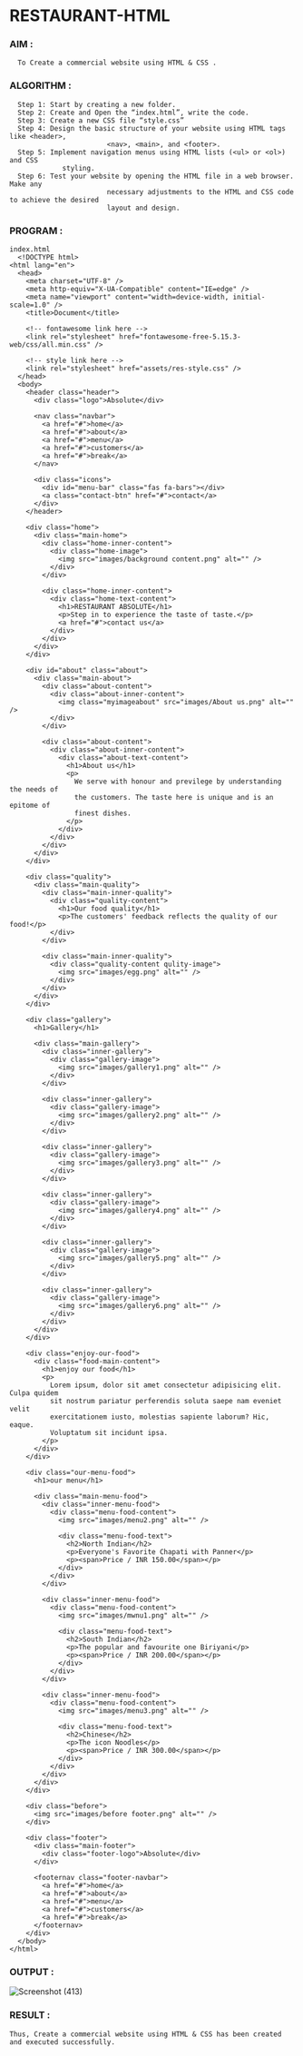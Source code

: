 # RESTAURANT-HTML

### AIM :
      To Create a commercial website using HTML & CSS .

### ALGORITHM :
	
      Step 1: Start by creating a new folder. 
      Step 2: Create and Open the “index.html”, write the code.
      Step 3: Create a new CSS file “style.css” 
      Step 4: Design the basic structure of your website using HTML tags like <header>,      
                            <nav>, <main>, and <footer>.
      Step 5: Implement navigation menus using HTML lists (<ul> or <ol>) and CSS                                                   
                 styling.
      Step 6: Test your website by opening the HTML file in a web browser. Make any  
                            necessary adjustments to the HTML and CSS code to achieve the desired   
                            layout and design.
                 
 ### PROGRAM :
    
    index.html
      <!DOCTYPE html>
    <html lang="en">
      <head>
        <meta charset="UTF-8" />
        <meta http-equiv="X-UA-Compatible" content="IE=edge" />
        <meta name="viewport" content="width=device-width, initial-scale=1.0" />
        <title>Document</title>

        <!-- fontawesome link here -->
        <link rel="stylesheet" href="fontawesome-free-5.15.3-web/css/all.min.css" />

        <!-- style link here -->
        <link rel="stylesheet" href="assets/res-style.css" />
      </head>
      <body>
        <header class="header">
          <div class="logo">Absolute</div>

          <nav class="navbar">
            <a href="#">home</a>
            <a href="#">about</a>
            <a href="#">menu</a>
            <a href="#">customers</a>
            <a href="#">break</a>
          </nav>

          <div class="icons">
            <div id="menu-bar" class="fas fa-bars"></div>
            <a class="contact-btn" href="#">contact</a>
          </div>
        </header>

        <div class="home">
          <div class="main-home">
            <div class="home-inner-content">
              <div class="home-image">
                <img src="images/background content.png" alt="" />
              </div>
            </div>

            <div class="home-inner-content">
              <div class="home-text-content">
                <h1>RESTAURANT ABSOLUTE</h1>
                <p>Step in to experience the taste of taste.</p>
                <a href="#">contact us</a>
              </div>
            </div>
          </div>
        </div>

        <div id="about" class="about">
          <div class="main-about">
            <div class="about-content">
              <div class="about-inner-content">
                <img class="myimageabout" src="images/About us.png" alt="" />
              </div>
            </div>

            <div class="about-content">
              <div class="about-inner-content">
                <div class="about-text-content">
                  <h1>About us</h1>
                  <p>
                    We serve with honour and previlege by understanding the needs of
                    the customers. The taste here is unique and is an epitome of
                    finest dishes.
                  </p>
                </div>
              </div>
            </div>
          </div>
        </div>

        <div class="quality">
          <div class="main-quality">
            <div class="main-inner-quality">
              <div class="quality-content">
                <h1>Our food quality</h1>
                <p>The customers' feedback reflects the quality of our food!</p>
              </div>
            </div>

            <div class="main-inner-quality">
              <div class="quality-content qulity-image">
                <img src="images/egg.png" alt="" />
              </div>
            </div>
          </div>
        </div>

        <div class="gallery">
          <h1>Gallery</h1>

          <div class="main-gallery">
            <div class="inner-gallery">
              <div class="gallery-image">
                <img src="images/gallery1.png" alt="" />
              </div>
            </div>

            <div class="inner-gallery">
              <div class="gallery-image">
                <img src="images/gallery2.png" alt="" />
              </div>
            </div>

            <div class="inner-gallery">
              <div class="gallery-image">
                <img src="images/gallery3.png" alt="" />
              </div>
            </div>

            <div class="inner-gallery">
              <div class="gallery-image">
                <img src="images/gallery4.png" alt="" />
              </div>
            </div>

            <div class="inner-gallery">
              <div class="gallery-image">
                <img src="images/gallery5.png" alt="" />
              </div>
            </div>

            <div class="inner-gallery">
              <div class="gallery-image">
                <img src="images/gallery6.png" alt="" />
              </div>
            </div>
          </div>
        </div>

        <div class="enjoy-our-food">
          <div class="food-main-content">
            <h1>enjoy our food</h1>
            <p>
              Lorem ipsum, dolor sit amet consectetur adipisicing elit. Culpa quidem
              sit nostrum pariatur perferendis soluta saepe nam eveniet velit
              exercitationem iusto, molestias sapiente laborum? Hic, eaque.
              Voluptatum sit incidunt ipsa.
            </p>
          </div>
        </div>

        <div class="our-menu-food">
          <h1>our menu</h1>

          <div class="main-menu-food">
            <div class="inner-menu-food">
              <div class="menu-food-content">
                <img src="images/menu2.png" alt="" />

                <div class="menu-food-text">
                  <h2>North Indian</h2>
                  <p>Everyone's Favorite Chapati with Panner</p>
                  <p><span>Price / INR 150.00</span></p>
                </div>
              </div>
            </div>

            <div class="inner-menu-food">
              <div class="menu-food-content">
                <img src="images/mwnu1.png" alt="" />

                <div class="menu-food-text">
                  <h2>South Indian</h2>
                  <p>The popular and favourite one Biriyani</p>
                  <p><span>Price / INR 200.00</span></p>
                </div>
              </div>
            </div>

            <div class="inner-menu-food">
              <div class="menu-food-content">
                <img src="images/menu3.png" alt="" />

                <div class="menu-food-text">
                  <h2>Chinese</h2>
                  <p>The icon Noodles</p>
                  <p><span>Price / INR 300.00</span></p>
                </div>
              </div>
            </div>
          </div>
        </div>

        <div class="before">
          <img src="images/before footer.png" alt="" />
        </div>

        <div class="footer">
          <div class="main-footer">
            <div class="footer-logo">Absolute</div>
          </div>

          <footernav class="footer-navbar">
            <a href="#">home</a>
            <a href="#">about</a>
            <a href="#">menu</a>
            <a href="#">customers</a>
            <a href="#">break</a>
          </footernav>
        </div>
      </body>
    </html>

### OUTPUT :

![Screenshot (413)](https://github.com/JANANI0210/restaurant-html/assets/86832944/4cb637c0-3177-4bdc-bb15-06e3d5ae6a72)

### RESULT :
    Thus, Create a commercial website using HTML & CSS has been created and executed successfully.


